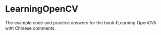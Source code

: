 # LearningOpenCV
The example code and practice answers for the book 《Learning OpenCV》with Chinese comments.
